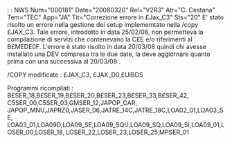  :  : NWS Num="000181" Date="20080320" Rel="V2R3" Atr="C. Cestana" Tem="TEC" App="JA" Tit="Correzione errore in £Jax_C3" Sts="20"
E' stato risolto un errore nella gestione dei setup implememtato nella /copy £JAX_C3.
Tale errore, introdotto in data 25/02/08, non permetteva la compilazione di servizi che contenevano
la C£E e/o riferimenti al B£MEDE0F. L'errore è stato risolto in data 20/03/08 quindi chi avesse installato una DEV compresa tra le due date, la deve aggiornare quanto prima con una successiva al
20/03/08 .

/COPY modificate : 
£JAX_C3, £JAX_D0,£UIBDS

Programmi ricompilati : 
B£SER_18,B£SER_19,B£SER_20,B£SER_23,B£SER_33,B£SER_42, C5SER_00,C5SER_03,GMSER_12,JAPOP_CAR, JAPOP_MNU,JAPRZ0,JASER_06,JATRE_14C,JATRE_18C,LOA02_01,LOA03_SE,
LOA03_01,LOA09D,LOA09_SE,LOA09_SQU,LOA09_SQ,LOA09_SI,LOA09_01,LOSER_00,LOSER_18, LOSER_22,LOSER_23,LOSER_25,MPSER_01
